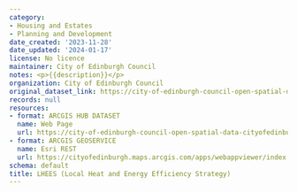```yaml
---
category:
- Housing and Estates
- Planning and Development
date_created: '2023-11-28'
date_updated: '2024-01-17'
license: No licence
maintainer: City of Edinburgh Council
notes: <p>{{description}}</p>
organization: City of Edinburgh Council
original_dataset_link: https://city-of-edinburgh-council-open-spatial-data-cityofedinburgh.hub.arcgis.com/apps/cityofedinburgh::lhees-local-heat-and-energy-efficiency-strategy
records: null
resources:
- format: ARCGIS HUB DATASET
  name: Web Page
  url: https://city-of-edinburgh-council-open-spatial-data-cityofedinburgh.hub.arcgis.com/apps/cityofedinburgh::lhees-local-heat-and-energy-efficiency-strategy
- format: ARCGIS GEOSERVICE
  name: Esri REST
  url: https://cityofedinburgh.maps.arcgis.com/apps/webappviewer/index.html?id=13c444077e3e464394c6abb3b18adfec
schema: default
title: LHEES (Local Heat and Energy Efficiency Strategy)
---
```

